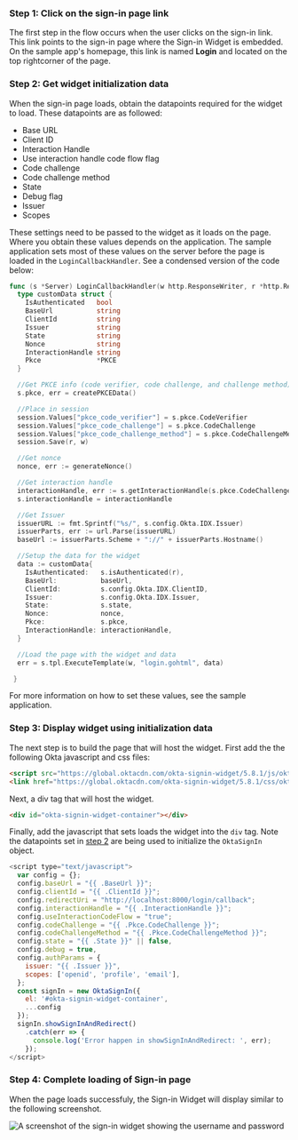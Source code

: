 ### Step 1: Click on the sign-in page link

The first step in the flow occurs when the user clicks on the sign-in link. This link
points to the sign-in page where the Sign-in Widget is embedded. On the sample app's homepage,
this link is named **Login** and located on the top rightcorner of the page.

### Step 2: Get widget initialization data

When the sign-in page loads, obtain the datapoints required for the widget to load. These
datapoints are as followed:

* Base URL
* Client ID
* Interaction Handle
* Use interaction handle code flow flag
* Code challenge
* Code challenge method
* State
* Debug flag
* Issuer
* Scopes

These settings need to be passed to the widget as it loads on the page. Where you obtain these
values depends on the application. The sample application sets most of these values on the server
before the page is loaded in the `LoginCallbackHandler`. See a condensed version of the code below:

```go
func (s *Server) LoginCallbackHandler(w http.ResponseWriter, r *http.Request) {
  type customData struct {
    IsAuthenticated   bool
    BaseUrl           string
    ClientId          string
    Issuer            string
    State             string
    Nonce             string
    InteractionHandle string
    Pkce              *PKCE
  }

  //Get PKCE info (code verifier, code challenge, and challenge method)
  s.pkce, err = createPKCEData()

  //Place in session
  session.Values["pkce_code_verifier"] = s.pkce.CodeVerifier
  session.Values["pkce_code_challenge"] = s.pkce.CodeChallenge
  session.Values["pkce_code_challenge_method"] = s.pkce.CodeChallengeMethod
  session.Save(r, w)

  //Get nonce
  nonce, err := generateNonce()

  //Get interaction handle
  interactionHandle, err := s.getInteractionHandle(s.pkce.CodeChallenge)
  s.interactionHandle = interactionHandle

  //Get Issuer
  issuerURL := fmt.Sprintf("%s/", s.config.Okta.IDX.Issuer)
  issuerParts, err := url.Parse(issuerURL)
  baseUrl := issuerParts.Scheme + "://" + issuerParts.Hostname()

  //Setup the data for the widget
  data := customData{
    IsAuthenticated:   s.isAuthenticated(r),
    BaseUrl:           baseUrl,
    ClientId:          s.config.Okta.IDX.ClientID,
    Issuer:            s.config.Okta.IDX.Issuer,
    State:             s.state,
    Nonce:             nonce,
    Pkce:              s.pkce,
    InteractionHandle: interactionHandle,
  }

  //Load the page with the widget and data
  err = s.tpl.ExecuteTemplate(w, "login.gohtml", data)

 }
```

For more information on how to set these values, see the sample application.

### Step 3: Display widget using initialization data

The next step is to build the page that will host the widget. First add the the following Okta javascript and css files:

```html
<script src="https://global.oktacdn.com/okta-signin-widget/5.8.1/js/okta-sign-in.min.js" type="text/javascript"></script>
<link href="https://global.oktacdn.com/okta-signin-widget/5.8.1/css/okta-sign-in.min.css" type="text/css" rel="stylesheet"/>
```
Next, a div tag that will host the widget.

```html
<div id="okta-signin-widget-container"></div>
```

Finally, add the javascript that sets loads the widget into the `div` tag. Note the datapoints set in
[step 2]() are being used to initialize the `OktaSignIn` object.

```javascript
<script type="text/javascript">
  var config = {};
  config.baseUrl = "{{ .BaseUrl }}";
  config.clientId = "{{ .ClientId }}";
  config.redirectUri = "http://localhost:8000/login/callback";
  config.interactionHandle = "{{ .InteractionHandle }}";
  config.useInteractionCodeFlow = "true";
  config.codeChallenge = "{{ .Pkce.CodeChallenge }}";
  config.codeChallengeMethod = "{{ .Pkce.CodeChallengeMethod }}";
  config.state = "{{ .State }}" || false,
  config.debug = true,
  config.authParams = {
    issuer: "{{ .Issuer }}",
    scopes: ['openid', 'profile', 'email'],
  };
  const signIn = new OktaSignIn({
    el: '#okta-signin-widget-container',
    ...config
  });
  signIn.showSignInAndRedirect()
    .catch(err => {
      console.log('Error happen in showSignInAndRedirect: ', err);
    });
</script>
```

### Step 4: Complete loading of Sign-in page

When the page loads successfuly, the Sign-in Widget will display similar to the following screenshot.

<div class="common-image-format">

![A screenshot of the sign-in widget showing the username and password](/img/oie-embedded-sdk/oie-embedded-widget-golang-sample-app-sign-in-page.png)

</div>
